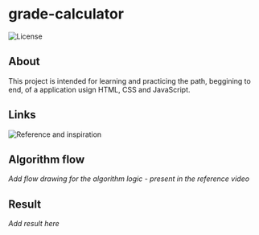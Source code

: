 # grade-calculator

![License](https://img.shields.io/github/license/isabelle-vc/googly?logo=apache&color=lightseagreen)


## About

This project is intended for learning and practicing the path, beggining to end, of a application usign HTML, CSS and JavaScript.

## Links

![Reference and inspiration](https://www.youtube.com/watch?v=3uQymob_L_A)

## Algorithm flow

*Add flow drawing for the algorithm logic - present in the reference video*

## Result

*Add result here*